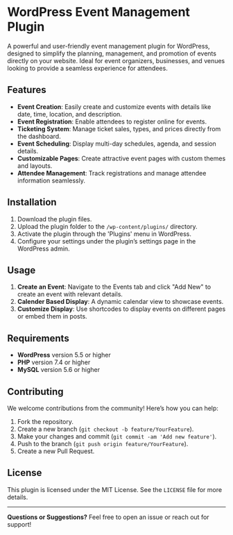 # WordPress Event Management Plugin

A powerful and user-friendly event management plugin for WordPress, designed to simplify the planning, management, and promotion of events directly on your website. Ideal for event organizers, businesses, and venues looking to provide a seamless experience for attendees.

## Features

- **Event Creation**: Easily create and customize events with details like date, time, location, and description.
- **Event Registration**: Enable attendees to register online for events.
- **Ticketing System**: Manage ticket sales, types, and prices directly from the dashboard.
- **Event Scheduling**: Display multi-day schedules, agenda, and session details.
- **Customizable Pages**: Create attractive event pages with custom themes and layouts.
- **Attendee Management**: Track registrations and manage attendee information seamlessly.

## Installation

1. Download the plugin files.
2. Upload the plugin folder to the `/wp-content/plugins/` directory.
3. Activate the plugin through the 'Plugins' menu in WordPress.
4. Configure your settings under the plugin’s settings page in the WordPress admin.

## Usage

1. **Create an Event**: Navigate to the Events tab and click "Add New" to create an event with relevant details.
2. **Calender Based Display**: A dynamic calendar view to showcase events.
3. **Customize Display**: Use shortcodes to display events on different pages or embed them in posts.

## Requirements

- **WordPress** version 5.5 or higher
- **PHP** version 7.4 or higher
- **MySQL** version 5.6 or higher

## Contributing

We welcome contributions from the community! Here’s how you can help:

1. Fork the repository.
2. Create a new branch (`git checkout -b feature/YourFeature`).
3. Make your changes and commit (`git commit -am 'Add new feature'`).
4. Push to the branch (`git push origin feature/YourFeature`).
5. Create a new Pull Request.

## License

This plugin is licensed under the MIT License. See the `LICENSE` file for more details.

---

**Questions or Suggestions?** Feel free to open an issue or reach out for support!
